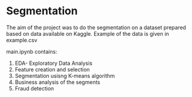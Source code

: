 # Segmentation

The aim of the project was to do the segmentation on a dataset prepared based on data available on Kaggle. Example of the data is given in example.csv

main.ipynb contains:
1. EDA- Exploratory Data Analysis
2. Feature creation and selection
3. Segmentation usisng K-means algorithm
4. Business analysis of the segments
5. Fraud detection

